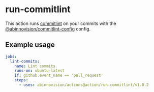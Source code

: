 # run-commitlint

This action runs [commitlint](https://commitlint.js.org/) on your commits with
the [@abinnovision/commitlint-config](https://www.npmjs.com/package/@abinnovision/commitlint-config) config.

## Example usage

[//]: # "x-release-please-start-version"

```yaml
jobs:
  lint-commits:
    name: Lint commits
    runs-on: ubuntu-latest
    if: github.event_name == 'pull_request'
    steps:
      - uses: abinnovision/actions@action/run-commitlint/v1.0.2
```

[//]: # "x-release-please-end"
